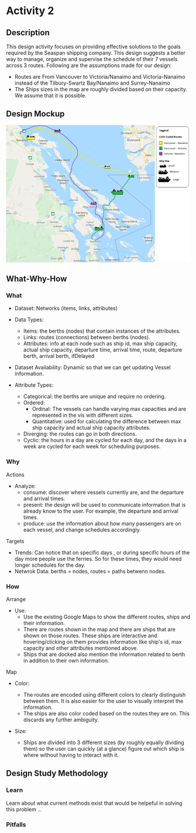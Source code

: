 Activity 2
==============

Description
-----------
This design activity focuses on providing effective solutions to the goals required by the Seaspan shipping company. 
This design suggests a better way to manage, organize and supervise the schedule of their 7 vessels across 3 routes. 
Following are the assumptions made for our design:
* Routes are From Vancouver to Victoria/Nanaimo and Victoria-Nanaimo instead of the Tilbury-Swartz Bay/Nanaimo and Surrey-Nanaimo
* The Ships sizes in the map are roughly divided based on their capacity. We assume that it is possible.

Design Mockup
-------------
![Mockup](design.png)

What-Why-How
------------
### What
* Dataset: Networks (items, links, attributes)
* Data Types: 
	* Items: the berths (nodes) that contain instances of the attributes.
	* Links: routes (connections) between berths (nodes).
	* Attributes: info at each node such as ship id, max ship capacity, actual ship capacity, departure time, 
		arrival time, route, departure berth, arrival berth, ifDelayed

* Dataset Availability: Dynamic so that we can get updating Vessel information.
* Attribute Types:
	* Categorical: the berths are unique and require no ordering.
	* Ordered: 
		* Ordinal: The vessels can handle varying max capacities and are represented in the vis with different sizes.
		* Quantitative: used for calculating the difference between max ship capacity and actual ship capacity attributes.
	* Diverging: the routes can go in both directions.
	* Cyclic: the hours in a day are cycled for each day, and the days in a week are cycled for each week for scheduling purposes.

### Why
Actions
* Analyze:
	* consume: discover where vessels currently are, and the departure and arrival times. 
	* present: the design will be used to communicate information that is already know to the user. For example, the departure and arrival times. 
	* produce: use the information about how many passengers are on each vessel, and change schedules accordingly.

Targets
* Trends: Can notice that on specific days , or during specific hours of the day more people use the ferries. So for these times, they would need longer schedules for the day.
* Netwrok Data: berths = nodes, routes = paths betwenn nodes.

### How
Arrange
* Use: 
	* Use the existing Google Maps to show the different routes, ships and their information.
	* There are routes shown in the map and there are ships that are shown on those routes. These ships are interactive and hovering/clicking on them provides information like ship's id, max capacity and other attributes mentioned above.
	* Ships that are docked also mention the information related to berth in addition to their own information.

Map
* Color: 
	* The routes are encoded using different colors to clearly distinguish between them. It is also easier for the user to visually interpret the information.
	* The ships are also color coded based on the routes they are on. This discards any further ambiguity.

* Size:
	* Ships are divided into 3 different sizes (by roughly equally dividing them) so the user can quickly (at a glance) figure out which ship is where without having to interact with it.

Design Study Methodology
------------------------
### Learn
Learn about what current methods exist that would be helpeful in solving this problem ...

### Pitfalls



